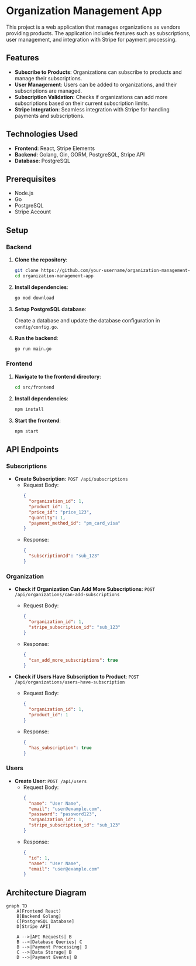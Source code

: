 # Organization Management App

This project is a web application that manages organizations as vendors providing products. The application includes features such as subscriptions, user management, and integration with Stripe for payment processing.

## Features

- **Subscribe to Products**: Organizations can subscribe to products and manage their subscriptions.
- **User Management**: Users can be added to organizations, and their subscriptions are managed.
- **Subscription Validation**: Checks if organizations can add more subscriptions based on their current subscription limits.
- **Stripe Integration**: Seamless integration with Stripe for handling payments and subscriptions.

## Technologies Used

- **Frontend**: React, Stripe Elements
- **Backend**: Golang, Gin, GORM, PostgreSQL, Stripe API
- **Database**: PostgreSQL

## Prerequisites

- Node.js
- Go
- PostgreSQL
- Stripe Account

## Setup

### Backend

1. **Clone the repository**:

    ```sh
    git clone https://github.com/your-username/organization-management-app.git
    cd organization-management-app
    ```

2. **Install dependencies**:

    ```sh
    go mod download
    ```

3. **Setup PostgreSQL database**:

    Create a database and update the database configuration in `config/config.go`.

4. **Run the backend**:

    ```sh
    go run main.go
    ```

### Frontend

1. **Navigate to the frontend directory**:

    ```sh
    cd src/frontend
    ```

2. **Install dependencies**:

    ```sh
    npm install
    ```

3. **Start the frontend**:

    ```sh
    npm start
    ```

## API Endpoints

### Subscriptions

- **Create Subscription**: `POST /api/subscriptions`
    - Request Body:
      ```json
      {
        "organization_id": 1,
        "product_id": 1,
        "price_id": "price_123",
        "quantity": 1,
        "payment_method_id": "pm_card_visa"
      }
      ```
    - Response:
      ```json
      {
        "subscriptionId": "sub_123"
      }
      ```

### Organization

- **Check if Organization Can Add More Subscriptions**: `POST /api/organizations/can-add-subscriptions`
    - Request Body:
      ```json
      {
        "organization_id": 1,
        "stripe_subscription_id": "sub_123"
      }
      ```
    - Response:
      ```json
      {
        "can_add_more_subscriptions": true
      }
      ```

- **Check if Users Have Subscription to Product**: `POST /api/organizations/users-have-subscription`
    - Request Body:
      ```json
      {
        "organization_id": 1,
        "product_id": 1
      }
      ```
    - Response:
      ```json
      {
        "has_subscription": true
      }
      ```

### Users

- **Create User**: `POST /api/users`
    - Request Body:
      ```json
      {
        "name": "User Name",
        "email": "user@example.com",
        "password": "password123",
        "organization_id": 1,
        "stripe_subscription_id": "sub_123"
      }
      ```
    - Response:
      ```json
      {
        "id": 1,
        "name": "User Name",
        "email": "user@example.com"
      }
      ```

## Architecture Diagram

```mermaid
graph TD
    A[Frontend React)
    B[Backend Golang]
    C[PostgreSQL Database]
    D[Stripe API]
    
    A -->|API Requests| B
    B -->|Database Queries| C
    B -->|Payment Processing| D
    C -->|Data Storage| B
    D -->|Payment Events| B
